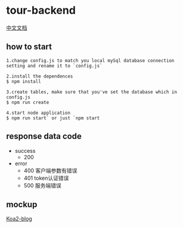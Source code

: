 # tour-backend

[中文文档](https://github.com/AlanWenhao/tour-backend/blob/master/README-zh.md)
## how to start
```
1.change config.js to match you local mySql database connection setting and rename it to `config.js` 

2.install the dependences
$ npm install

3.create tables, make sure that you've set the database which in config.js
$ npm run create

4.start node application
$ npm run start` or just `npm start
```

## response data code
- success
    - 200
- error
    - 400 客户端参数有错误
    - 401 token认证错误
    - 500 服务端错误

## mockup
[Koa2-blog](https://github.com/wclimb/Koa2-blog)  
